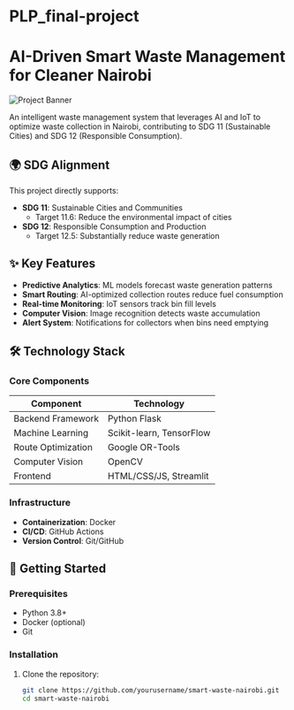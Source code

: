 # PLP_final-project
# AI-Driven Smart Waste Management for Cleaner Nairobi

![Project Banner](https://via.placeholder.com/1200x400?text=Smart+Waste+Management+System)

An intelligent waste management system that leverages AI and IoT to optimize waste collection in Nairobi, contributing to SDG 11 (Sustainable Cities) and SDG 12 (Responsible Consumption).

## 🌍 SDG Alignment

This project directly supports:
- **SDG 11**: Sustainable Cities and Communities
  - Target 11.6: Reduce the environmental impact of cities
- **SDG 12**: Responsible Consumption and Production
  - Target 12.5: Substantially reduce waste generation

## ✨ Key Features

- **Predictive Analytics**: ML models forecast waste generation patterns
- **Smart Routing**: AI-optimized collection routes reduce fuel consumption
- **Real-time Monitoring**: IoT sensors track bin fill levels
- **Computer Vision**: Image recognition detects waste accumulation
- **Alert System**: Notifications for collectors when bins need emptying

## 🛠️ Technology Stack

### Core Components
| Component          | Technology               |
|--------------------|--------------------------|
| Backend Framework  | Python Flask             |
| Machine Learning   | Scikit-learn, TensorFlow |
| Route Optimization | Google OR-Tools          |
| Computer Vision    | OpenCV                   |
| Frontend           | HTML/CSS/JS, Streamlit   |

### Infrastructure
- **Containerization**: Docker
- **CI/CD**: GitHub Actions
- **Version Control**: Git/GitHub

## 🚀 Getting Started

### Prerequisites
- Python 3.8+
- Docker (optional)
- Git

### Installation

1. Clone the repository:
   ```bash
   git clone https://github.com/yourusername/smart-waste-nairobi.git
   cd smart-waste-nairobi
